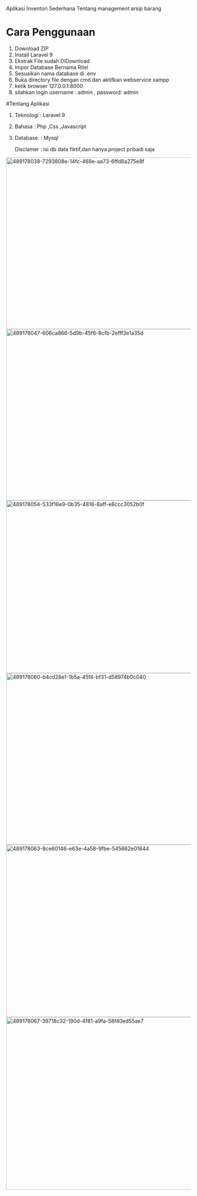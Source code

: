 Aplikasi Inventori Sederhana
Tentang management arsip barang

# Cara Penggunaan
1. Download ZIP
2. Install Laravel 9
3. Ekstrak File sudah DiDownload
4. Impor Database Bernama Ritel
5. Sesuaikan nama database di .env
6. Buka directory file dengan cmd dan aktifkan webservice xampp
7. ketik browser 127.0.0.1:8000
8. silahkan login username : admin , password: admin

#Tentang Aplikasi
1. Teknologi : Laravel 9
2. Bahasa    : Php ,Css ,Javascript
3. Database. : Mysql
   
   Disclamer : isi db data fiktif,dan hanya project pribadi saja
   
<img width="941" height="467" alt="489178038-7293808e-14fc-468e-aa73-6ffd8a275e8f" src="https://github.com/user-attachments/assets/ec7076d4-3204-4b53-a637-cbd74eb222e0" />
<img width="946" height="466" alt="489178047-606ca866-5d9b-45f6-8cfb-2efff3e1a35d" src="https://github.com/user-attachments/assets/de67c6d5-f8d3-47e1-b3eb-c1ec01b139f2" />
<img width="943" height="470" alt="489178054-533f18e9-0b35-4816-8aff-e8ccc3052b0f" src="https://github.com/user-attachments/assets/f4ee8da2-0839-4c6c-ba22-0c264e69fcc5" />
<img width="948" height="467" alt="489178060-b4cd28e1-1b5a-45f4-bf31-d58974b0c040" src="https://github.com/user-attachments/assets/97eb9b37-170a-4210-8062-5314fc3da718" />
<img width="938" height="469" alt="489178063-8ce60146-e63e-4a58-9fbe-545662e01644" src="https://github.com/user-attachments/assets/b1d14e38-efd3-4083-a9ad-d256ba1fdc36" />
<img width="947" height="470" alt="489178067-39718c32-190d-4f81-a9fa-58f40ed55ae7" src="https://github.com/user-attachments/assets/b25970e7-b075-4cd8-9868-ce86d9a12692" />
